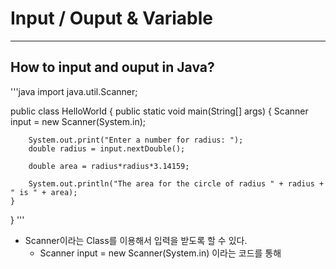 # Input / Ouput & Variable
---
## How to input and ouput in Java?
'''java
import java.util.Scanner;

public class HelloWorld {
	public static void main(String[] args) {
		Scanner input = new Scanner(System.in);
		
		System.out.print("Enter a number for radius: ");
		double radius = input.nextDouble();
		
		double area = radius*radius*3.14159;
		
		System.out.println("The area for the circle of radius " + radius + " is " + area);
	}

}
'''
- Scanner이라는 Class를 이용해서 입력을 받도록 할 수 있다.
  - Scanner input = new Scanner(System.in) 이라는 코드를 통해  
